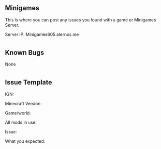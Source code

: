 #
## Minigames
This Is where you can post any issues you found with a game or Minigames Server.

Server IP:
Minigames605.aternos.me

#
## Known Bugs
None
#
## Issue Template
IGN:

Minecraft Version:


Game/world:


All mods in use:


Issue:


What you expected:
